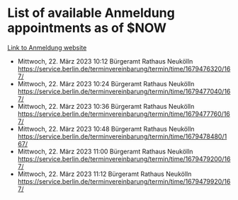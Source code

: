 # List of available Anmeldung appointments as of $NOW
[Link to Anmeldung website](https://service.berlin.de/terminvereinbarung/termin/tag.php?termin=1&anliegen[]=120686&dienstleisterlist=122210,122217,327316,122219,327312,122227,327314,122231,327346,122243,327348,122254,122252,329742,122260,329745,122262,329748,122271,327278,122273,327274,122277,327276,330436,122280,327294,122282,327290,122284,327292,122291,327270,122285,327266,122286,327264,122296,327268,150230,329760,122297,327286,122294,327284,122312,329763,122314,329775,122304,327330,122311,327334,122309,327332,317869,122281,327352,122279,329772,122283,122276,327324,122274,327326,122267,329766,122246,327318,122251,327320,122257,327322,122208,327298,122226,327300&herkunft=http%3A%2F%2Fservice.berlin.de%2Fdienstleistung%2F120686%2F)
- Mittwoch, 22. März 2023 10:12 Bürgeramt Rathaus Neukölln https://service.berlin.de/terminvereinbarung/termin/time/1679476320/167/
- Mittwoch, 22. März 2023 10:24 Bürgeramt Rathaus Neukölln https://service.berlin.de/terminvereinbarung/termin/time/1679477040/167/
- Mittwoch, 22. März 2023 10:36 Bürgeramt Rathaus Neukölln https://service.berlin.de/terminvereinbarung/termin/time/1679477760/167/
- Mittwoch, 22. März 2023 10:48 Bürgeramt Rathaus Neukölln https://service.berlin.de/terminvereinbarung/termin/time/1679478480/167/
- Mittwoch, 22. März 2023 11:00 Bürgeramt Rathaus Neukölln https://service.berlin.de/terminvereinbarung/termin/time/1679479200/167/
- Mittwoch, 22. März 2023 11:12 Bürgeramt Rathaus Neukölln https://service.berlin.de/terminvereinbarung/termin/time/1679479920/167/
